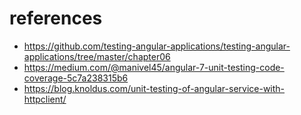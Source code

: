 
# references

- https://github.com/testing-angular-applications/testing-angular-applications/tree/master/chapter06
- https://medium.com/@manivel45/angular-7-unit-testing-code-coverage-5c7a238315b6
- https://blog.knoldus.com/unit-testing-of-angular-service-with-httpclient/